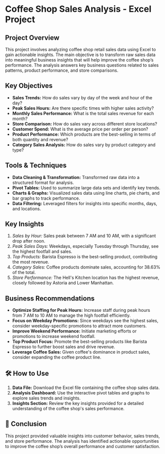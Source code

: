 # Coffee Shop Sales Analysis - Excel Project

##  Project Overview
This project involves analyzing coffee shop retail sales data using Excel to gain actionable insights. The main objective is to transform raw sales data into meaningful business insights that will help improve the coffee shop’s performance. The analysis answers key business questions related to sales patterns, product performance, and store comparisons.

##  Key Objectives
- **Sales Trends:** How do sales vary by day of the week and hour of the day?<br>
- **Peak Sales Hours:** Are there specific times with higher sales activity?<br>
- **Monthly Sales Performance:** What is the total sales revenue for each month?<br>
- **Store Comparison:** How do sales vary across different store locations?<br>
- **Customer Spend:** What is the average price per order per person?<br>
- **Product Performance:** Which products are the best-selling in terms of both quantity and revenue?<br>
- **Category Sales Analysis:** How do sales vary by product category and type?<br>

##  Tools & Techniques
- <strong>Data Cleaning & Transformation:</strong> Transformed raw data into a structured format for analysis.<br>
- <strong>Pivot Tables:</strong> Used to summarize large data sets and identify key trends.<br>
- <strong>Charts & Graphs:</strong> Visualized sales data using line charts, pie charts, and bar graphs to track performance.<br>
- <strong>Data Filtering:</strong> Leveraged filters for insights into specific months, days, and locations.<br>

##  Key Insights
1. <em>Sales by Hour:</em> Sales peak between 7 AM and 10 AM, with a significant drop after noon.<br>
2. <em>Peak Sales Days:</em> Weekdays, especially Tuesday through Thursday, see the highest footfall and sales.<br>
3. <em>Top Products:</em> Barista Espresso is the best-selling product, contributing the most revenue.<br>
4. <em>Category Sales:</em> Coffee products dominate sales, accounting for 38.63% of the total.<br>
5. <em>Store Performance:</em> The Hell's Kitchen location has the highest revenue, closely followed by Astoria and Lower Manhattan.<br>

##  Business Recommendations
- **Optimize Staffing for Peak Hours:** Increase staff during peak hours from 7 AM to 10 AM to manage the high footfall efficiently.<br>
- **Focus on Weekday Promotions:** Since weekdays see the highest sales, consider weekday-specific promotions to attract more customers.<br>
- **Improve Weekend Performance:** Initiate marketing efforts or promotions to increase weekend footfall.<br>
- **Top Product Focus:** Promote the best-selling products like Barista Espresso to further boost sales and drive revenue.<br>
- **Leverage Coffee Sales:** Given coffee's dominance in product sales, consider expanding the coffee product line.<br>

## 🛠 How to Use
1. **Data File:** Download the Excel file containing the coffee shop sales data.<br>
2. **Analysis Dashboard:** Use the interactive pivot tables and graphs to explore sales trends and insights.<br>
3. **Insights Section:** Review the key insights provided for a detailed understanding of the coffee shop's sales performance.<br>

## 📄 Conclusion
This project provided valuable insights into customer behavior, sales trends, and store performance. The analysis has identified actionable opportunities to improve the coffee shop’s overall performance and customer satisfaction.
